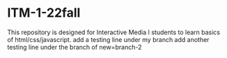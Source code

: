 # ITM-1-22fall
This repository is designed for Interactive Media I students to learn basics of html/css/javascript.
add a testing line under my branch
add another testing line under the branch of new=branch-2